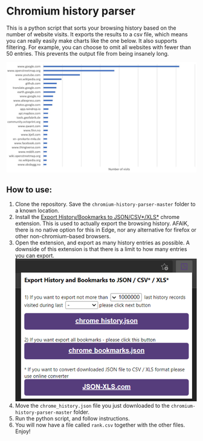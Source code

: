 # Chromium history parser

This is a python script that sorts your browsing history based on the number of website visits. It exports the results to a csv file, which means you can really easily make charts like the one below. It also supports filtering. For example, you can choose to omit all websites with fewer than 50 entries. This prevents the output file from being insanely long. 

![Chart](chart.jpg)

## How to use:
1) Clone the repository. Save the `chromium-history-parser-master` folder to a known location. 
2) Install the [Export History/Bookmarks to JSON/CSV*/XLS*](https://chrome.google.com/webstore/detail/export-historybookmarks-t/dcoegfodcnjofhjfbhegcgjgapeichlf) chrome extension. This is used to actually export the browsing history. AFAIK, there is no native option for this in Edge, nor any alternative for firefox or other non-chromium-based browsers. 
3) Open the extension, and export as many history entries as possible. A downside of this extension is that there is a limit to how many entries you can export. ![Extension](extension.png)
4) Move the `chrome_history.json` file you just downloaded to the `chromium-history-parser-master` folder. 
5) Run the python script, and follow instructions. 
6) You will now have a file called `rank.csv` together with the other files. Enjoy!